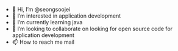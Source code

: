 - 👋 Hi, I’m @seongsoojei
- 👀 I’m interested in application development
- 🌱 I’m currently learning java
- 💞️ I’m looking to collaborate on looking for open source code for application development
- 📫 How to reach me mail

<!---
seongsoojei/seongsoojei is a ✨ special ✨ repository because its `README.md` (this file) appears on your GitHub profile.
You can click the Preview link to take a look at your changes.
--->
